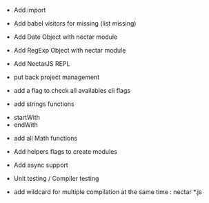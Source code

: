 * Add import

* Add babel visitors for missing (list missing)

* Add Date Object with nectar module

* Add RegExp Object with nectar module

* Add NectarJS REPL

* put back project management

* add a flag to check all availables cli flags

* add strings functions
- startWith 
- endWith

* add all Math functions

* Add helpers flags to create modules

* Add async support

* Unit testing / Compiler testing

* add wildcard for multiple compilation at the same time : nectar *.js
